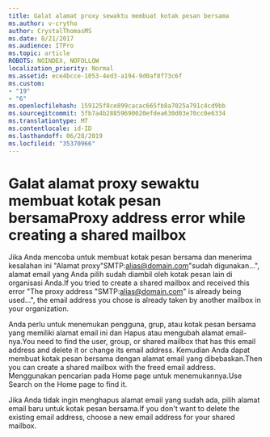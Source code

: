 ```yaml
---
title: Galat alamat proxy sewaktu membuat kotak pesan bersama
ms.author: v-crytho
author: CrystalThomasMS
ms.date: 8/21/2017
ms.audience: ITPro
ms.topic: article
ROBOTS: NOINDEX, NOFOLLOW
localization_priority: Normal
ms.assetid: ece4bcce-1053-4ed3-a194-9d0af8f73c6f
ms.custom:
- "19"
- "6"
ms.openlocfilehash: 159125f8ce899cacac665fb8a7025a791c4cd9bb
ms.sourcegitcommit: 5fb7a4b28859690020efdea630d03e70cc0e6334
ms.translationtype: MT
ms.contentlocale: id-ID
ms.lasthandoff: 06/28/2019
ms.locfileid: "35370966"
---
```

# <a name="proxy-address-error-while-creating-a-shared-mailbox"></a><span data-ttu-id="226c8-102">Galat alamat proxy sewaktu membuat kotak pesan bersama</span><span class="sxs-lookup"><span data-stu-id="226c8-102">Proxy address error while creating a shared mailbox</span></span>

<span data-ttu-id="226c8-103">Jika Anda mencoba untuk membuat kotak pesan bersama dan menerima kesalahan ini "Alamat proxy"SMTP:alias@domain.com"sudah digunakan...", alamat email yang Anda pilih sudah diambil oleh kotak pesan lain di organisasi Anda.</span><span class="sxs-lookup"><span data-stu-id="226c8-103">If you tried to create a shared mailbox and received this error "The proxy address "SMTP:alias@domain.com" is already being used…", the email address you chose is already taken by another mailbox in your organization.</span></span>
  
<span data-ttu-id="226c8-104">Anda perlu untuk menemukan pengguna, grup, atau kotak pesan bersama yang memiliki alamat email ini dan Hapus atau mengubah alamat email-nya.</span><span class="sxs-lookup"><span data-stu-id="226c8-104">You need to find the user, group, or shared mailbox that has this email address and delete it or change its email address.</span></span> <span data-ttu-id="226c8-105">Kemudian Anda dapat membuat kotak pesan bersama dengan alamat email yang dibebaskan.</span><span class="sxs-lookup"><span data-stu-id="226c8-105">Then you can create a shared mailbox with the freed email address.</span></span> <span data-ttu-id="226c8-106">Menggunakan pencarian pada Home page untuk menemukannya.</span><span class="sxs-lookup"><span data-stu-id="226c8-106">Use Search on the Home page to find it.</span></span>
  
<span data-ttu-id="226c8-107">Jika Anda tidak ingin menghapus alamat email yang sudah ada, pilih alamat email baru untuk kotak pesan bersama.</span><span class="sxs-lookup"><span data-stu-id="226c8-107">If you don't want to delete the existing email address, choose a new email address for your shared mailbox.</span></span>
  